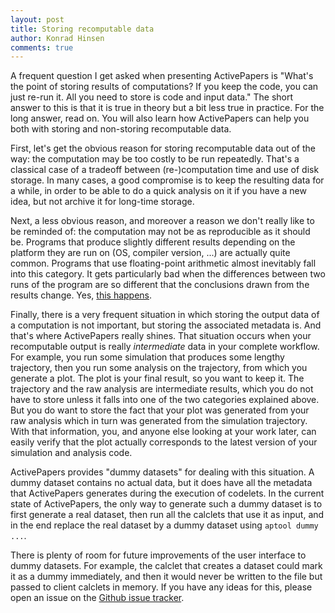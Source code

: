 ```yaml
---
layout: post
title: Storing recomputable data
author: Konrad Hinsen
comments: true
---
```


A frequent question I get asked when presenting ActivePapers is
"What's the point of storing results of computations? If you keep the
code, you can just re-run it. All you need to store is code and input
data." The short answer to this is that it is true in theory but a bit
less true in practice. For the long answer, read on. You will also
learn how ActivePapers can help you both with storing and non-storing
recomputable data.

First, let's get the obvious reason for storing recomputable data out
of the way: the computation may be too costly to be run
repeatedly. That's a classical case of a tradeoff between
(re-)computation time and use of disk storage. In many cases, a good
compromise is to keep the resulting data for a while, in order to be
able to do a quick analysis on it if you have a new idea, but not
archive it for long-time storage.

Next, a less obvious reason, and moreover a reason we don't really
like to be reminded of: the computation may not be as reproducible as
it should be. Programs that produce slightly different results
depending on the platform they are run on (OS, compiler version, ...)
are actually quite common. Programs that use floating-point arithmetic
almost inevitably fall into this category. It gets particularly bad
when the differences between two runs of the program are so different
that the conclusions drawn from the results change. Yes,
[this happens](http://scitation.aip.org/content/aip/journal/cise/14/1/10.1109/MCSE.2011.21).

Finally, there is a very frequent situation in which storing the
output data of a computation is not important, but storing the
associated metadata is. And that's where ActivePapers really shines.
That situation occurs when your recomputable output is really
*intermediate* data in your complete workflow. For example, you run
some simulation that produces some lengthy trajectory, then you run
some analysis on the trajectory, from which you generate a plot.  The
plot is your final result, so you want to keep it. The trajectory and
the raw analysis are intermediate results, which you do not have to
store unless it falls into one of the two categories explained above.
But you do want to store the fact that your plot was generated from
your raw analysis which in turn was generated from the simulation
trajectory. With that information, you, and anyone else looking at
your work later, can easily verify that the plot actually corresponds
to the latest version of your simulation and analysis code.

ActivePapers provides "dummy datasets" for dealing with this
situation.  A dummy dataset contains no actual data, but it does have
all the metadata that ActivePapers generates during the execution of
codelets. In the current state of ActivePapers, the only way to
generate such a dummy dataset is to first generate a real dataset,
then run all the calclets that use it as input, and in the end
replace the real dataset by a dummy dataset using `aptool dummy ...`.

There is plenty of room for future improvements of the user interface
to dummy datasets. For example, the calclet that creates a dataset
could mark it as a dummy immediately, and then it would never be
written to the file but passed to client calclets in memory. If you
have any ideas for this, please open an issue on the
[Github issue tracker](https://github.com/activepapers/activepapers-python/issues).

